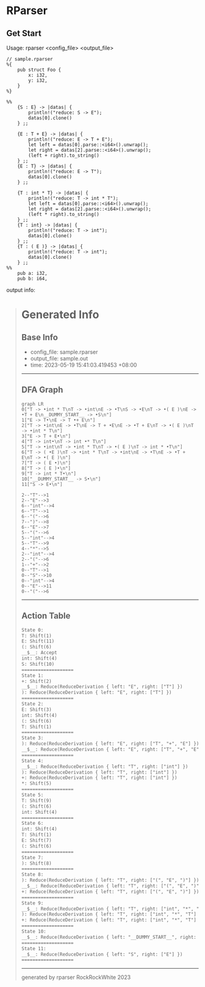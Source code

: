 # RParser

## Get Start
Usage: rparser <config_file> <output_file>

```rparser
// sample.rparser
%{
    pub struct Foo {
        x: i32,
        y: i32,
    }
%}

%%
    {S : E} -> |datas| {
        println!("reduce: S -> E");
        datas[0].clone()
    } ;;

    {E : T + E} -> |datas| {
        println!("reduce: E -> T + E");
        let left = datas[0].parse::<i64>().unwrap();
        let right = datas[2].parse::<i64>().unwrap();
        (left + right).to_string()
    } ;;
    {E : T} -> |datas| {
        println!("reduce: E -> T");
        datas[0].clone()
    } ;;

    {T : int * T} -> |datas| {
        println!("reduce: T -> int * T");
        let left = datas[0].parse::<i64>().unwrap();
        let right = datas[2].parse::<i64>().unwrap();
        (left * right).to_string()
    } ;;
    {T : int} -> |datas| {
        println!("reduce: T -> int");
        datas[0].clone()
    } ;;
    {T : ( E )} -> |datas| {
        println!("reduce: T -> int");
        datas[0].clone()
    } ;;
%%
    pub a: i32,
    pub b: i64, 
```

output info:

>
> # Generated Info
>
> ## Base Info
> - config_file: sample.rparser
> - output_file: sample.out
> - time: 2023-05-19 15:41:03.419453 +08:00
>
> ---
>
> ## DFA Graph
> ```mermaid
> graph LR
> 0["T -> •int * T\nT -> •int\nE -> •T\nS -> •E\nT -> •( E )\nE -> •T + E\n__DUMMY_START__ -> •S\n"]
> 1["E -> T•\nE -> T •+ E\n"]
> 2["T -> •int\nE -> •T\nE -> T + •E\nE -> •T + E\nT -> •( E )\nT -> •int * T\n"]
> 3["E -> T + E•\n"]
> 4["T -> int•\nT -> int •* T\n"]
> 5["T -> •int\nT -> •int * T\nT -> •( E )\nT -> int * •T\n"]
> 6["T -> ( •E )\nT -> •int * T\nT -> •int\nE -> •T\nE -> •T + E\nT -> •( E )\n"]
> 7["T -> ( E •)\n"]
> 8["T -> ( E )•\n"]
> 9["T -> int * T•\n"]
> 10["__DUMMY_START__ -> S•\n"]
> 11["S -> E•\n"]
> 
> 2--"T"-->1
> 2--"E"-->3
> 6--"int"-->4
> 6--"T"-->1
> 6--"("-->6
> 7--")"-->8
> 6--"E"-->7
> 5--"("-->6
> 5--"int"-->4
> 5--"T"-->9
> 4--"*"-->5
> 2--"int"-->4
> 2--"("-->6
> 1--"+"-->2
> 0--"T"-->1
> 0--"S"-->10
> 0--"int"-->4
> 0--"E"-->11
> 0--"("-->6
> 
> ```
>
> ---
> ## Action Table
> ```txt
> State 0:
> T: Shift(1)
> E: Shift(11)
> (: Shift(6)
> __$__: Accept
> int: Shift(4)
> S: Shift(10)
> ===================
> State 1:
> +: Shift(2)
> __$__: Reduce(ReduceDerivation { left: "E", right: ["T"] })
> ): Reduce(ReduceDerivation { left: "E", right: ["T"] })
> ===================
> State 2:
> E: Shift(3)
> int: Shift(4)
> (: Shift(6)
> T: Shift(1)
> ===================
> State 3:
> ): Reduce(ReduceDerivation { left: "E", right: ["T", "+", "E"] })
> __$__: Reduce(ReduceDerivation { left: "E", right: ["T", "+", "E"] })
> ===================
> State 4:
> __$__: Reduce(ReduceDerivation { left: "T", right: ["int"] })
> ): Reduce(ReduceDerivation { left: "T", right: ["int"] })
> +: Reduce(ReduceDerivation { left: "T", right: ["int"] })
> *: Shift(5)
> ===================
> State 5:
> T: Shift(9)
> (: Shift(6)
> int: Shift(4)
> ===================
> State 6:
> int: Shift(4)
> T: Shift(1)
> E: Shift(7)
> (: Shift(6)
> ===================
> State 7:
> ): Shift(8)
> ===================
> State 8:
> ): Reduce(ReduceDerivation { left: "T", right: ["(", "E", ")"] })
> __$__: Reduce(ReduceDerivation { left: "T", right: ["(", "E", ")"] })
> +: Reduce(ReduceDerivation { left: "T", right: ["(", "E", ")"] })
> ===================
> State 9:
> __$__: Reduce(ReduceDerivation { left: "T", right: ["int", "*", "T"] })
> ): Reduce(ReduceDerivation { left: "T", right: ["int", "*", "T"] })
> +: Reduce(ReduceDerivation { left: "T", right: ["int", "*", "T"] })
> ===================
> State 10:
> __$__: Reduce(ReduceDerivation { left: "__DUMMY_START__", right: ["S"] })
> ===================
> State 11:
> __$__: Reduce(ReduceDerivation { left: "S", right: ["E"] })
> ===================
> 
> ```
> ---
> generated by rparser
> RockRockWhite 2023

